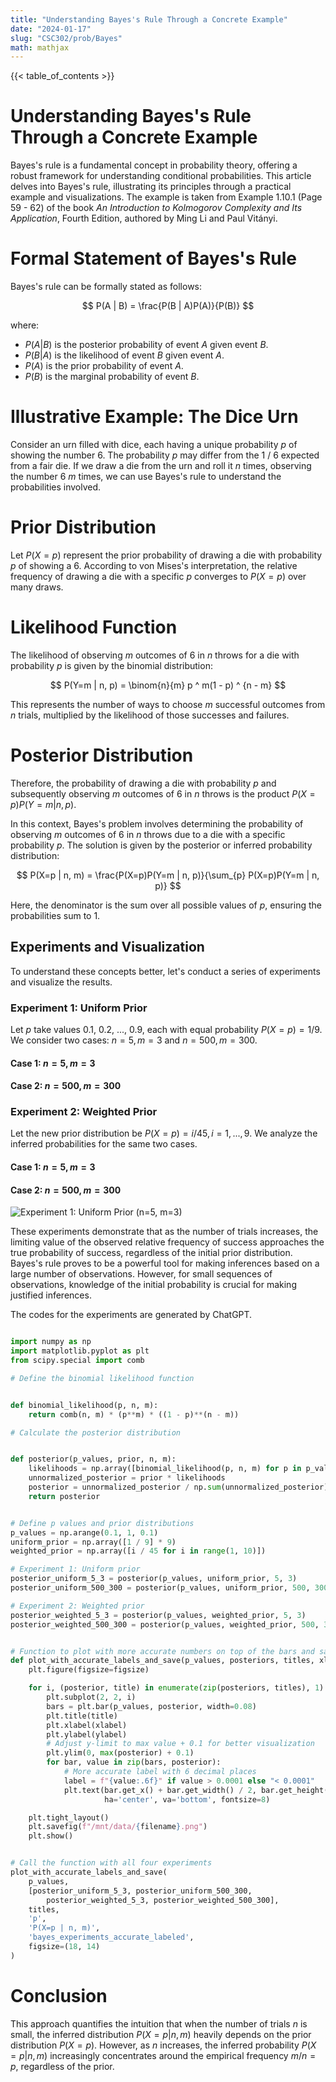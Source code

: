 ```yaml
---
title: "Understanding Bayes's Rule Through a Concrete Example"
date: "2024-01-17"
slug: "CSC302/prob/Bayes"
math: mathjax
---
```



{{< table_of_contents >}}

# Understanding Bayes's Rule Through a Concrete Example

Bayes's rule is a fundamental concept in probability theory, offering a robust framework for understanding conditional probabilities. This article delves into Bayes's rule, illustrating its principles through a practical example and visualizations. The example is taken from Example 1.10.1 (Page 59 - 62) of the book  _An Introduction to Kolmogorov Complexity and Its Application_, Fourth Edition, authored by Ming Li and Paul Vitányi.

# Formal Statement of Bayes's Rule

Bayes's rule can be formally stated as follows:

$$ P(A | B) = \frac{P(B | A)P(A)}{P(B)} $$

where:

- $P(A | B)$ is the posterior probability of event $A$ given event $B$.
- $P(B | A)$ is the likelihood of event $B$ given event $A$.
- $P(A)$ is the prior probability of event $A$.
- $P(B)$ is the marginal probability of event $B$.

# Illustrative Example: The Dice Urn

Consider an urn filled with dice, each having a unique probability $p$ of showing the number 6. The probability $p$ may differ from the 1 / 6 expected from a fair die. If we draw a die from the urn and roll it $n$ times, observing the number 6 $m$ times, we can use Bayes's rule to understand the probabilities involved.

# Prior Distribution

Let $P(X=p)$ represent the prior probability of drawing a die with probability $p$ of showing a 6. According to von Mises's interpretation, the relative frequency of drawing a die with a specific $p$ converges to $P(X=p)$ over many draws.

# Likelihood Function

The likelihood of observing $m$ outcomes of 6 in $n$ throws for a die with probability $p$ is given by the binomial distribution:

$$ P(Y=m | n, p) = \binom{n}{m} p ^ m(1 - p) ^ {n - m} $$

This represents the number of ways to choose $m$ successful outcomes from $n$ trials, multiplied by the likelihood of those successes and failures.

# Posterior Distribution

Therefore, the probability of drawing a die with probability $p$ and subsequently observing $m$ outcomes of 6 in $n$ throws is the product $P(X=p)P(Y=m | n, p)$.

In this context, Bayes's problem involves determining the probability of observing $m$ outcomes of 6 in $n$ throws due to a die with a specific probability $p$. The solution is given by the posterior or inferred probability distribution:

$$ P(X=p | n, m) = \frac{P(X=p)P(Y=m | n, p)}{\sum_{p} P(X=p)P(Y=m | n, p)} $$

Here, the denominator is the sum over all possible values of $p$, ensuring the probabilities sum to 1.



## Experiments and Visualization

To understand these concepts better, let's conduct a series of experiments and visualize the results.

### Experiment 1: Uniform Prior

Let $p$ take values 0.1, 0.2, ..., 0.9, each with equal probability $P(X=p) = 1 / 9$. We consider two cases: $n = 5, m = 3$ and $n = 500, m = 300$.

#### Case 1: $n=5, m=3$
#### Case 2: $n=500, m=300$

### Experiment 2: Weighted Prior
Let the new prior distribution be $P(X=p) = i / 45, i = 1, ..., 9$. We analyze the inferred probabilities for the same two cases.

#### Case 1: $n=5, m=3$
#### Case 2: $n=500, m=300$
![Experiment 1: Uniform Prior (n=5, m=3)]( /csc302/pic/bayes_experiments_accurate_labeled.png)

These experiments demonstrate that as the number of trials increases, the limiting value of the observed relative frequency of success approaches the true probability of success, regardless of the initial prior distribution. Bayes's rule proves to be a powerful tool for making inferences based on a large number of observations. However, for small sequences of observations, knowledge of the initial probability is crucial for making justified inferences.

The codes for the experiments are generated by ChatGPT.

```Python

import numpy as np
import matplotlib.pyplot as plt
from scipy.special import comb

# Define the binomial likelihood function


def binomial_likelihood(p, n, m):
    return comb(n, m) * (p**m) * ((1 - p)**(n - m))

# Calculate the posterior distribution


def posterior(p_values, prior, n, m):
    likelihoods = np.array([binomial_likelihood(p, n, m) for p in p_values])
    unnormalized_posterior = prior * likelihoods
    posterior = unnormalized_posterior / np.sum(unnormalized_posterior)
    return posterior


# Define p values and prior distributions
p_values = np.arange(0.1, 1, 0.1)
uniform_prior = np.array([1 / 9] * 9)
weighted_prior = np.array([i / 45 for i in range(1, 10)])

# Experiment 1: Uniform prior
posterior_uniform_5_3 = posterior(p_values, uniform_prior, 5, 3)
posterior_uniform_500_300 = posterior(p_values, uniform_prior, 500, 300)

# Experiment 2: Weighted prior
posterior_weighted_5_3 = posterior(p_values, weighted_prior, 5, 3)
posterior_weighted_500_300 = posterior(p_values, weighted_prior, 500, 300)


# Function to plot with more accurate numbers on top of the bars and save the image
def plot_with_accurate_labels_and_save(p_values, posteriors, titles, xlabel, ylabel, filename, figsize=(18, 14)):
    plt.figure(figsize=figsize)

    for i, (posterior, title) in enumerate(zip(posteriors, titles), 1):
        plt.subplot(2, 2, i)
        bars = plt.bar(p_values, posterior, width=0.08)
        plt.title(title)
        plt.xlabel(xlabel)
        plt.ylabel(ylabel)
        # Adjust y-limit to max value + 0.1 for better visualization
        plt.ylim(0, max(posterior) + 0.1)
        for bar, value in zip(bars, posterior):
            # More accurate label with 6 decimal places
            label = f"{value:.6f}" if value > 0.0001 else "< 0.0001"
            plt.text(bar.get_x() + bar.get_width() / 2, bar.get_height(), label,
                     ha='center', va='bottom', fontsize=8)

    plt.tight_layout()
    plt.savefig(f"/mnt/data/{filename}.png")
    plt.show()


# Call the function with all four experiments
plot_with_accurate_labels_and_save(
    p_values,
    [posterior_uniform_5_3, posterior_uniform_500_300,
        posterior_weighted_5_3, posterior_weighted_500_300],
    titles,
    'p',
    'P(X=p | n, m)',
    'bayes_experiments_accurate_labeled',
    figsize=(18, 14)
)

```

# Conclusion

This approach quantifies the intuition that when the number of trials $n$ is small, the inferred distribution $P(X=p | n, m)$ heavily depends on the prior distribution $P(X=p)$. However, as $n$ increases, the inferred probability $P(X=p | n, m)$ increasingly concentrates around the empirical frequency $m / n = p$, regardless of the prior.
